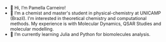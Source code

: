 - 👋 Hi, I’m Pamella Carneiro!
- 👀 I’m a chemist and master's student in physical-chemistry at UNICAMP (Brazil). I'm interested in theoretical chemistry and computational methods. My experience is with Molecular Dynamics, QSAR Studies and molecular modelling. 
- 🌱 I’m currently learning Julia and Python for biomolecules analysis.


<!---
pamellaccar/pamellaccar is a ✨ special ✨ repository because its `README.md` (this file) appears on your GitHub profile.
You can click the Preview link to take a look at your changes.
--->
